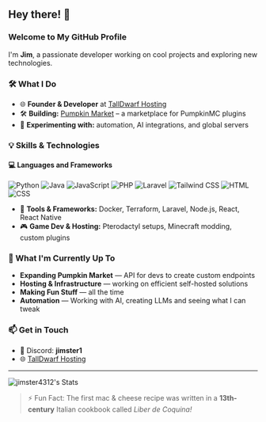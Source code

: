 ## Hey there! 👋

### Welcome to My GitHub Profile

I'm **Jim**, a passionate developer working on cool projects and exploring new technologies.

### 🛠️ What I Do
- 🌐 **Founder & Developer** at [TallDwarf Hosting](https://talldwarf.host/a/Jim)
- 🛠️ **Building:** [Pumpkin Market](#) – a marketplace for PumpkinMC plugins
- 📜 **Experimenting with:** automation, AI integrations, and global servers

### 💡 Skills & Technologies
#### 💻 Languages and Frameworks
![Python](https://img.shields.io/badge/Python-3776AB?style=for-the-badge&logo=python&logoColor=white)
![Java](https://img.shields.io/badge/Java-007396?style=for-the-badge&logo=openjdk&logoColor=white)
![JavaScript](https://img.shields.io/badge/JavaScript-F7DF1E?style=for-the-badge&logo=javascript&logoColor=black)
![PHP](https://img.shields.io/badge/PHP-777BB4?style=for-the-badge&logo=php&logoColor=white)
![Laravel](https://img.shields.io/badge/Laravel-f53003?style=for-the-badge&logo=laravel&logoColor=white)
![Tailwind CSS](https://img.shields.io/badge/TailwindCSS-00bcff?style=for-the-badge&logo=tailwindcss&logoColor=white)
![HTML](https://img.shields.io/badge/HTML5-E34F26?style=for-the-badge&logo=html5&logoColor=white)
![CSS](https://img.shields.io/badge/CSS3-1572B6?style=for-the-badge&logo=css3&logoColor=white)

- 🔧 **Tools & Frameworks:** Docker, Terraform, Laravel, Node.js, React, React Native
- 🎮 **Game Dev & Hosting:** Pterodactyl setups, Minecraft modding, custom plugins

### 🚀 What I'm Currently Up To
- **Expanding Pumpkin Market** — API for devs to create custom endpoints
- **Hosting & Infrastructure** — working on efficient self-hosted solutions
- **Making Fun Stuff** — all the time
- **Automation** — Working with AI, creating LLMs and seeing what I can tweak

### 📫 Get in Touch
- 💬 Discord: **jimster1**
- 🌐 [TallDwarf Hosting](https://talldwarf.host/a/Jim)

---

![jimster4312's Stats](https://github-readme-stats.vercel.app/api?username=jimster4312&theme=tokyonight&show_icons=true&hide_border=true&count_private=true)

> ⚡ Fun Fact: The first mac & cheese recipe was written in a **13th-century** Italian cookbook called *Liber de Coquina!*
